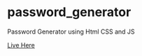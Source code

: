 # password_generator
Password Generator using Html CSS and JS

[Live Here](https://21depk.github.io/password_generator/)
